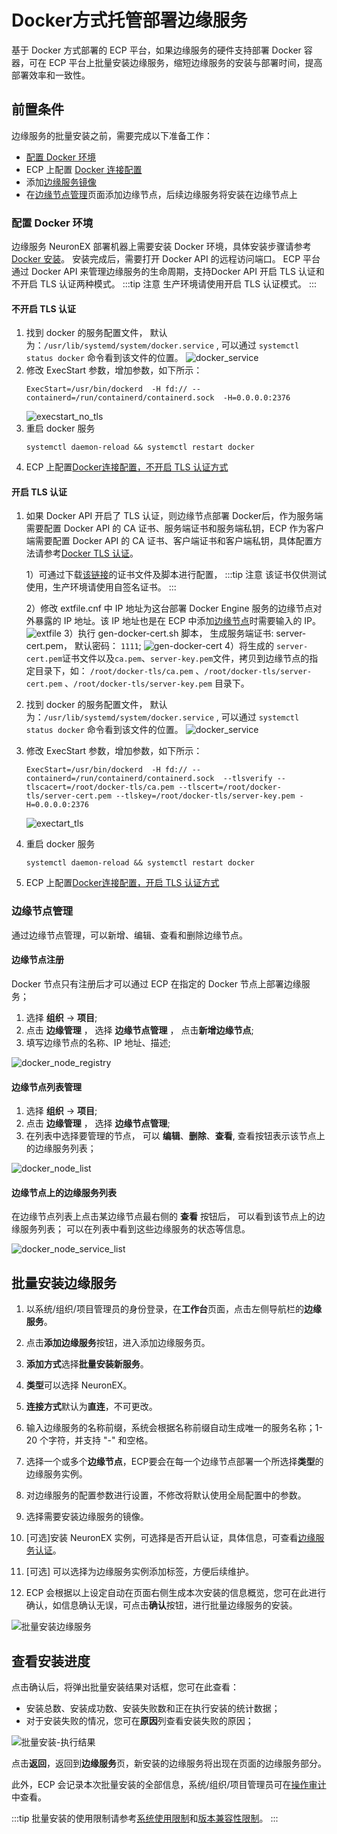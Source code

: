 # Docker方式托管部署边缘服务

基于 Docker 方式部署的 ECP 平台，如果边缘服务的硬件支持部署 Docker 容器，可在 ECP 平台上批量安装边缘服务，缩短边缘服务的安装与部署时间，提高部署效率和一致性。

## 前置条件

边缘服务的批量安装之前，需要完成以下准备工作：
- [配置 Docker 环境](#配置-docker-环境)
- ECP 上配置 [Docker 连接配置](../system_admin/resource_config.md#docker连接配置)
- 添加[边缘服务镜像](../system_admin/resource_config.md#边缘服务镜像列表)
- 在[边缘节点管理](#边缘节点管理)页面添加边缘节点，后续边缘服务将安装在边缘节点上

### 配置 Docker 环境
边缘服务 NeuronEX 部署机器上需要安装 Docker 环境，具体安装步骤请参考[Docker 安装](https://docs.docker.com/engine/install/)。
安装完成后，需要打开 Docker API 的远程访问端口。 ECP 平台通过 Docker API 来管理边缘服务的生命周期，支持Docker API 开启 TLS 认证和不开启 TLS 认证两种模式。
:::tip 注意
    生产环境请使用开启 TLS 认证模式。
:::

#### 不开启 TLS 认证

1. 找到 docker 的服务配置文件， 默认为：`/usr/lib/systemd/system/docker.service` , 可以通过  `systemctl status docker` 命令看到该文件的位置。
    ![docker_service](./_assets/docker_service.png)
2. 修改 ExecStart 参数，增加参数，如下所示：
    ```shell
    ExecStart=/usr/bin/dockerd  -H fd:// --containerd=/run/containerd/containerd.sock  -H=0.0.0.0:2376
    ```
    ![execstart_no_tls](./_assets/execstart_no_tls.png)
3. 重启 docker 服务
    ```shell
    systemctl daemon-reload && systemctl restart docker
    ```
4. ECP 上配置[Docker连接配置，不开启 TLS 认证方式](../system_admin/resource_config.md#不开启-tls-认证)

#### 开启 TLS 认证

1. 如果 Docker API 开启了 TLS 认证，则边缘节点部署 Docker后，作为服务端需要配置 Docker API 的 CA 证书、服务端证书和服务端私钥，ECP 作为客户端需要配置 Docker API 的 CA 证书、客户端证书和客户端私钥，具体配置方法请参考[Docker TLS 认证](https://docs.docker.com/engine/security/https/)。

    1）可通过下载[该链接](https://github.com/emqx/emqx-ecp-docs/tree/main/ecp/resource/docker-tls)的证书文件及脚本进行配置，
    :::tip 注意
        该证书仅供测试使用，生产环境请使用自签名证书。
    :::

    2）修改 extfile.cnf 中 IP 地址为这台部署 Docker Engine 服务的边缘节点对外暴露的 IP 地址。该 IP 地址也是在 ECP 中添加[边缘节点](#边缘节点管理)时需要输入的 IP。
        ![extfile](./_assets/extfile.png)
    3）执行 gen-docker-cert.sh 脚本， 生成服务端证书: server-cert.pem， 默认密码： `1111`;
        ![gen-docker-cert](./_assets/gen-docker-cert.png)
    4）将生成的 `server-cert.pem`证书文件以及`ca.pem`、`server-key.pem`文件，拷贝到边缘节点的指定目录下，如：  `/root/docker-tls/ca.pem` 、`/root/docker-tls/server-cert.pem` 、`/root/docker-tls/server-key.pem` 目录下。
   
2. 找到 docker 的服务配置文件， 默认为：`/usr/lib/systemd/system/docker.service` , 可以通过  `systemctl status docker` 命令看到该文件的位置。
    ![docker_service](./_assets/docker_service.png)
3. 修改 ExecStart 参数，增加参数，如下所示：
    ```shell
    ExecStart=/usr/bin/dockerd  -H fd:// --containerd=/run/containerd/containerd.sock  --tlsverify --tlscacert=/root/docker-tls/ca.pem --tlscert=/root/docker-tls/server-cert.pem --tlskey=/root/docker-tls/server-key.pem -H=0.0.0.0:2376
    ```
    ![exectart_tls](./_assets/exectart_tls.png)
4. 重启 docker 服务
    ```shell
    systemctl daemon-reload && systemctl restart docker
    ```
5. ECP 上配置[Docker连接配置，开启 TLS 认证方式](../system_admin/resource_config.md#开启-tls-认证)

### 边缘节点管理
通过边缘节点管理，可以新增、编辑、查看和删除边缘节点。

#### 边缘节点注册
Docker 节点只有注册后才可以通过 ECP 在指定的 Docker 节点上部署边缘服务；

1. 选择 **组织** -> **项目**;
2. 点击 **边缘管理** ， 选择 **边缘节点管理** ， 点击**新增边缘节点**;
3. 填写边缘节点的名称、IP 地址、描述;

![docker_node_registry](./_assets/docker_node_registry.png)


#### 边缘节点列表管理
1. 选择 **组织** -> **项目**;
2. 点击 **边缘管理** ， 选择 **边缘节点管理**; 
3. 在列表中选择要管理的节点， 可以 **编辑**、**删除**、**查看**, 查看按钮表示该节点上的边缘服务列表；

![docker_node_list](./_assets/docker_node_list.png)


#### 边缘节点上的边缘服务列表
在边缘节点列表上点击某边缘节点最右侧的 **查看** 按钮后， 可以看到该节点上的边缘服务列表；
可以在列表中看到这些边缘服务的状态等信息。

![docker_node_service_list](./_assets/docker_node_edge_service_list.png)

## 批量安装边缘服务

1. 以系统/组织/项目管理员的身份登录，在**工作台**页面，点击左侧导航栏的**边缘服务**。

2. 点击**添加边缘服务**按钮，进入添加边缘服务页。

3. **添加方式**选择**批量安装新服务**。

4. **类型**可以选择 NeuronEX。

5. **连接方式**默认为**直连**，不可更改。

6. 输入边缘服务的名称前缀，系统会根据名称前缀自动生成唯一的服务名称；1-20 个字符，并支持 "-" 和空格。

7. 选择一个或多个**边缘节点**，ECP要会在每一个边缘节点部署一个所选择**类型**的边缘服务实例。

8. 对边缘服务的配置参数进行设置，不修改将默认使用全局配置中的参数。

9. 选择需要安装边缘服务的镜像。

10. [可选]安装 NeuronEX 实例，可选择是否开启认证，具体信息，可查看[边缘服务认证](./e2c.md)。

11. [可选] 可以选择为边缘服务实例添加标签，方便后续维护。

12. ECP 会根据以上设定自动在页面右侧生成本次安装的信息概览，您可在此进行确认，如信息确认无误，可点击**确认**按钮，进行批量边缘服务的安装。

![批量安装边缘服务](./_assets/install-neuronex-by-docker.png)

## 查看安装进度

点击确认后，将弹出批量安装结果对话框，您可在此查看：

- 安装总数、安装成功数、安装失败数和正在执行安装的统计数据；
- 对于安装失败的情况，您可在**原因**列查看安装失败的原因；

![批量安装-执行结果](./_assets/edge-service-addbatch-results.png)

点击**返回**，返回到**边缘服务**页，新安装的边缘服务将出现在页面的边缘服务部分。

此外，ECP 会记录本次批量安装的全部信息，系统/组织/项目管理员可在[操作审计](../system_admin/operation_audit)中查看。

:::tip
批量安装的使用限制请参考[系统使用限制](../others/known_limitations)和[版本兼容性限制](../others/version_limitations)。
:::


